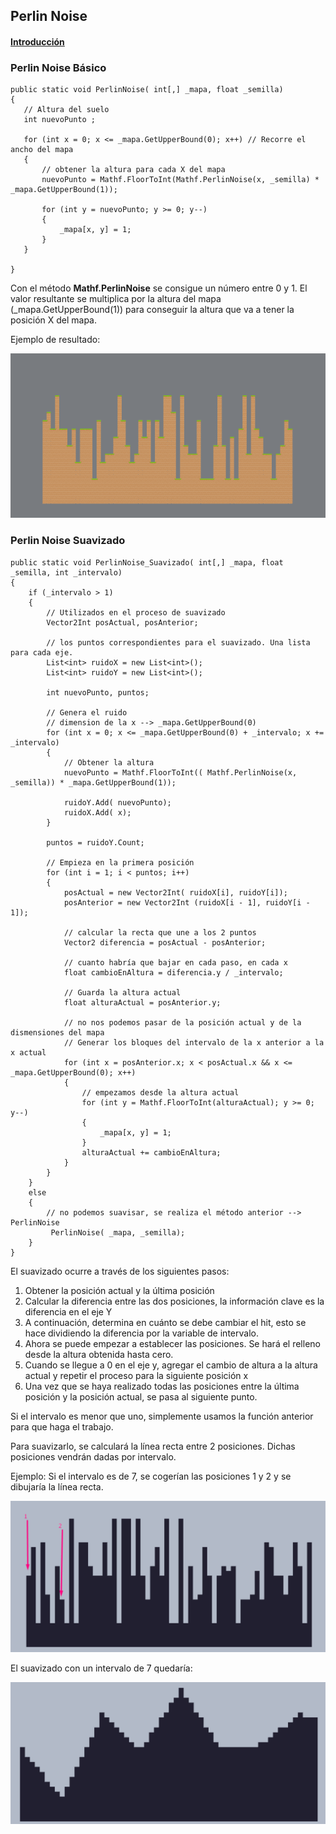 ## Perlin Noise

#### [Introducción](https://en.wikipedia.org/wiki/Perlin_noise)

### Perlin Noise Básico

    public static void PerlinNoise( int[,] _mapa, float _semilla)
    {
       // Altura del suelo
       int nuevoPunto ;

       for (int x = 0; x <= _mapa.GetUpperBound(0); x++) // Recorre el ancho del mapa
       {
           // obtener la altura para cada X del mapa
           nuevoPunto = Mathf.FloorToInt(Mathf.PerlinNoise(x, _semilla) * _mapa.GetUpperBound(1));

           for (int y = nuevoPunto; y >= 0; y--)
           {
               _mapa[x, y] = 1;
           }
       }
       
    }


Con el método **Mathf.PerlinNoise** se consigue un número entre 0 y 1. El valor resultante se multiplica por la altura del mapa (_mapa.GetUpperBound(1)) para conseguir la altura que va a tener la posición X del mapa.

Ejemplo de resultado:


![](img/PerlinNoise_basico.png)


### Perlin Noise Suavizado

    public static void PerlinNoise_Suavizado( int[,] _mapa, float _semilla, int _intervalo)
    {
        if (_intervalo > 1)
        {
            // Utilizados en el proceso de suavizado
            Vector2Int posActual, posAnterior;

            // los puntos correspondientes para el suavizado. Una lista para cada eje.
            List<int> ruidoX = new List<int>();
            List<int> ruidoY = new List<int>();

            int nuevoPunto, puntos;

            // Genera el ruido
            // dimension de la x --> _mapa.GetUpperBound(0)
            for (int x = 0; x <= _mapa.GetUpperBound(0) + _intervalo; x += _intervalo)
            {
                // Obtener la altura
                nuevoPunto = Mathf.FloorToInt(( Mathf.PerlinNoise(x, _semilla)) * _mapa.GetUpperBound(1));

                ruidoY.Add( nuevoPunto);
                ruidoX.Add( x);
            }

            puntos = ruidoY.Count;

            // Empieza en la primera posición  
            for (int i = 1; i < puntos; i++)
            {
                posActual = new Vector2Int( ruidoX[i], ruidoY[i]);
                posAnterior = new Vector2Int (ruidoX[i - 1], ruidoY[i - 1]);

                // calcular la recta que une a los 2 puntos
                Vector2 diferencia = posActual - posAnterior;

                // cuanto habría que bajar en cada paso, en cada x
                float cambioEnAltura = diferencia.y / _intervalo;

                // Guarda la altura actual
                float alturaActual = posAnterior.y;

                // no nos podemos pasar de la posición actual y de la dismensiones del mapa
                // Generar los bloques del intervalo de la x anterior a la x actual
                for (int x = posAnterior.x; x < posActual.x && x <= _mapa.GetUpperBound(0); x++)
                {
                    // empezamos desde la altura actual
                    for (int y = Mathf.FloorToInt(alturaActual); y >= 0; y--)
                    {
                        _mapa[x, y] = 1;
                    }
                    alturaActual += cambioEnAltura;
                }
            }
        }
        else
        {
            // no podemos suavisar, se realiza el método anterior --> PerlinNoise
             PerlinNoise( _mapa, _semilla);
        }     
    }

El suavizado ocurre a través de los siguientes pasos:
1.	Obtener la posición actual y la última posición
2.	Calcular la diferencia entre las dos posiciones, la información clave es la diferencia en el eje Y
3.	A continuación, determina en cuánto se debe cambiar el hit, esto se hace dividiendo la diferencia por la variable de intervalo.
4.	Ahora se puede empezar a establecer las posiciones. Se hará el relleno desde la altura obtenida hasta cero.
5.	Cuando se llegue a 0 en el eje y, agregar el cambio de altura a la altura actual y repetir el proceso para la siguiente posición x
6.	Una vez que se haya realizado todas las posiciones entre la última posición y la posición actual, se pasa al siguiente punto.

Si el intervalo es menor que uno, simplemente usamos la función anterior para que haga el trabajo.

Para suavizarlo, se calculará la línea recta entre 2 posiciones. Dichas posiciones vendrán dadas por intervalo.

Ejemplo:
Si el intervalo es de 7, se cogerían las posiciones 1 y 2 y se dibujaría la línea recta.


![](img/PerlinNoise_suav_1.png)


El suavizado con un intervalo de 7 quedaría:


![](img/PerlinNoise_suav_2.png)
